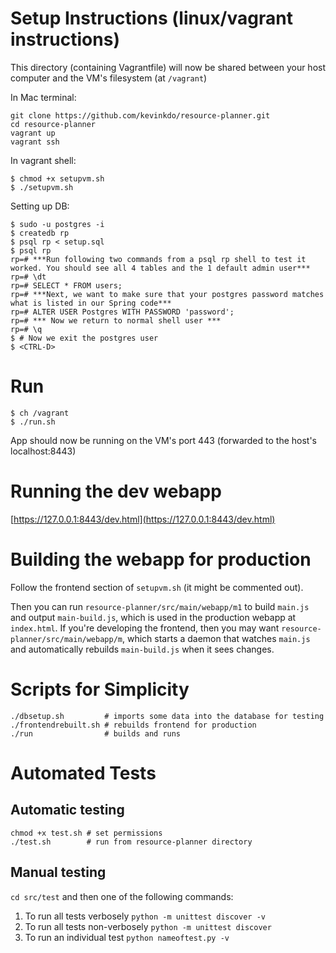 # Setup Instructions (linux/vagrant instructions)
This directory (containing Vagrantfile) will now be shared between your host computer and the VM's filesystem (at `/vagrant`)

In Mac terminal:
```
git clone https://github.com/kevinkdo/resource-planner.git
cd resource-planner
vagrant up 
vagrant ssh
```

In vagrant shell: 
```
$ chmod +x setupvm.sh
$ ./setupvm.sh
```

Setting up DB:
```
$ sudo -u postgres -i
$ createdb rp
$ psql rp < setup.sql
$ psql rp
rp=# ***Run following two commands from a psql rp shell to test it worked. You should see all 4 tables and the 1 default admin user***
rp=# \dt
rp=# SELECT * FROM users;
rp=# ***Next, we want to make sure that your postgres password matches what is listed in our Spring code***
rp=# ALTER USER Postgres WITH PASSWORD 'password';
rp=# *** Now we return to normal shell user ***
rp=# \q
$ # Now we exit the postgres user
$ <CTRL-D>
```

# Run
```
$ ch /vagrant
$ ./run.sh
```
App should now be running on the VM's port 443 (forwarded to the host's localhost:8443)

# Running the dev webapp
[https://127.0.0.1:8443/dev.html](https://127.0.0.1:8443/dev.html)

# Building the webapp for production
Follow the frontend section of `setupvm.sh` (it might be commented out).

Then you can run `resource-planner/src/main/webapp/m1` to build `main.js` and output `main-build.js`, which is used in the production webapp at `index.html`. If you're developing the frontend, then you may want `resource-planner/src/main/webapp/m`, which starts a daemon that watches `main.js` and automatically rebuilds `main-build.js` when it sees changes.

# Scripts for Simplicity

```
./dbsetup.sh         # imports some data into the database for testing
./frontendrebuilt.sh # rebuilds frontend for production
./run                # builds and runs
```

# Automated Tests

## Automatic testing

```
chmod +x test.sh # set permissions
./test.sh        # run from resource-planner directory
```

## Manual testing

`cd src/test` and then one of the following commands:

1. To run all tests verbosely `python -m unittest discover -v`
2. To run all tests non-verbosely `python -m unittest discover`
3. To run an individual test `python nameoftest.py -v`
